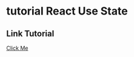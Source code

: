 # tutorial React Use State

## Link Tutorial 
[Click Me](https://www.youtube.com/watch?v=PNKhk3_k0FM)
